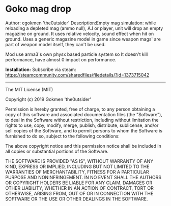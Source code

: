 # Goko mag drop
Author: cgokmen 'the0utsider'
Description:Empty mag simulation: while reloading a depleted mag (ammo null), A.I or player, unit will drop an empty magazine on ground.
It uses relative velocity, sound effect when hit on ground. Uses a generic magazine model in game since weapon mags' are part of weapon model itself, they can't be used.

Mod use arma3's own physx based particle system so It doesn't kill performance, have almost 0 impact on performance.

**Installation:**
 Subscribe via steam:
 https://steamcommunity.com/sharedfiles/filedetails/?id=1373715042

---

The MIT License (MIT)

Copyright (c) 2019 Gokmen 'the0utsider'

Permission is hereby granted, free of charge, to any person obtaining a copy of this software and associated documentation files (the "Software"), to deal in the Software without restriction, including without limitation the rights to use, copy, modify, merge, publish, distribute, sublicense, and/or sell copies of the Software, and to permit persons to whom the Software is furnished to do so, subject to the following conditions:

The above copyright notice and this permission notice shall be included in all copies or substantial portions of the Software.

THE SOFTWARE IS PROVIDED "AS IS", WITHOUT WARRANTY OF ANY KIND, EXPRESS OR IMPLIED, INCLUDING BUT NOT LIMITED TO THE WARRANTIES OF MERCHANTABILITY, FITNESS FOR A PARTICULAR PURPOSE AND NONINFRINGEMENT. IN NO EVENT SHALL THE AUTHORS OR COPYRIGHT HOLDERS BE LIABLE FOR ANY CLAIM, DAMAGES OR OTHER LIABILITY, WHETHER IN AN ACTION OF CONTRACT, TORT OR OTHERWISE, ARISING FROM, OUT OF OR IN CONNECTION WITH THE SOFTWARE OR THE USE OR OTHER DEALINGS IN THE SOFTWARE.
